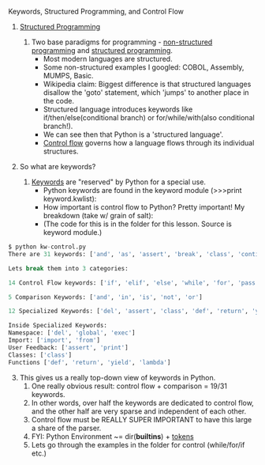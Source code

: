 
Keywords, Structured Programming, and Control Flow


1. [Structured Programming](http://en.wikipedia.org/wiki/Structured_programming)
    
    1. Two base paradigms for programming - [non-structured programming](http://en.wikipedia.org/wiki/Non-structured_programming) and [structured programming](http://en.wikipedia.org/wiki/Structured_programming).
        - Most modern languages are structured.
        - Some non-structured examples I googled: COBOL, Assembly, MUMPS, Basic.
        - Wikipedia claim: Biggest difference is that structured languages disallow the 'goto' statement, which 'jumps' to another place in the code.
        - Structured language introduces keywords like if/then/else(conditional branch) or for/while/with(also conditional branch!).
        - We can see then that Python is a 'structured language'.
        - [Control flow](http://en.wikipedia.org/wiki/Control_flow#Control_structures_in_practice) governs how a language flows through its individual structures.



2. So what are keywords?

    1. [Keywords](http://en.wikipedia.org/wiki/Reserved_word) are "reserved" by Python for a special use.
        - Python keywords are found in the keyword module (>>>print keyword.kwlist):
        - How important is control flow to Python? Pretty important! My breakdown (take w/ grain of salt):
        - (The code for this is in the folder for this lesson. Source is keyword module.)
```Python
$ python kw-control.py
There are 31 keywords: ['and', 'as', 'assert', 'break', 'class', 'continue', 'def', 'del', 'elif', 'else', 'except', 'exec', 'finally', 'for', 'from', 'global', 'if', 'import', 'in', 'is', 'lambda', 'not', 'or', 'pass', 'print', 'raise', 'return', 'try', 'while', 'with', 'yield']

Lets break them into 3 categories:

14 Control Flow keywords: ['if', 'elif', 'else', 'while', 'for', 'pass', 'break', 'continue', 'raise', 'try', 'except', 'finally', 'with', 'as']

5 Comparison Keywords: ['and', 'in', 'is', 'not', 'or']

12 Specialized Keywords: ['del', 'assert', 'class', 'def', 'return', 'yield', 'lambda', 'exec', 'import', 'from', 'global', 'print']

Inside Specialized Keywords:
Namespace: ['del', 'global', 'exec']
Import: ['import', 'from']
User Feedback: ['assert', 'print']
Classes: ['class']
Functions ['def', 'return', 'yield', 'lambda']
```

3. This gives us a really top-down view of keywords in Python.
    1. One really obvious result: control flow + comparison = 19/31 keywords.
    2. In other words, over half the keywords are dedicated to control flow, and the other half are very sparse and independent of each other.
    3. Control flow must be REALLY SUPER IMPORTANT to have this large a share of the parser.    
    4. FYI: Python Environment ~= dir(__builtins__) + [tokens](https://docs.python.org/2/reference/lexical_analysis.html#)
    5. Lets go through the examples in the folder for control (while/for/if etc.)
